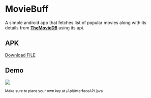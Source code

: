 # MovieBuff

A simple android app that fetches list of popular movies along with its details from <a href="https://www.themoviedb.org/"><b>TheMovieDB</b></a> using its api.

## APK

<a id="raw-url" href="https://github.com/hsinha76/MovieBuff/raw/master/app-debug.apk">Download FILE</a>

## Demo

<img src ="https://github.com/hsinha76/MovieBuff/blob/master/VIDEO-2021-04-22-21-45-17.gif"/>

<small>Make sure to place your own key at /Api/InterfaceAPI.java</small>
